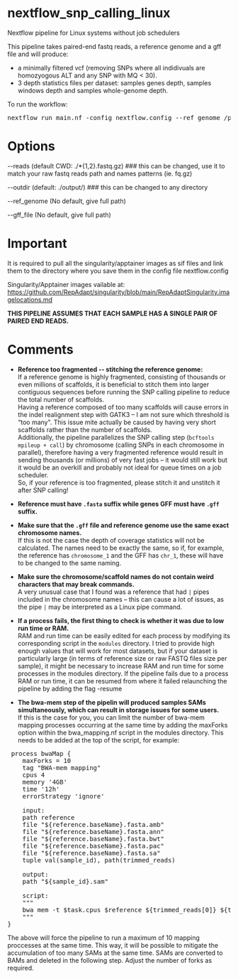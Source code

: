 # nextflow_snp_calling_linux
Nextflow pipeline for Linux systems without job schedulers



This pipeline takes paired-end fastq reads, a reference genome and a gff file and will produce:
- a minimally filtered vcf (removing SNPs where all indidivuals are homozyogous ALT and any SNP with MQ < 30).
- 3 depth statistics files per dataset: samples genes depth, samples windows depth and samples whole-genome depth.

To run the workflow:
<pre>nextflow run main.nf -config nextflow.config --ref_genome /path/to/reference_genome.fasta --gff_file /path/to/genes.gff</pre>


# Options

--reads (default CWD: ./*{1,2}.fastq.gz) ### this can be changed, use it to match your raw fastq reads path and names patterns (ie. fq.gz)

--outdir (default: ./output/) ### this can be changed to any directory

--ref_genome (No default, give full path)

--gff_file (No default, give full path)


# Important


It is required to pull all the singularity/apptainer images as sif files and link them to the directory where you save them in the config file nextflow.config

Singularity/Apptainer images vailable at: https://github.com/RepAdapt/singularity/blob/main/RepAdaptSingularity.imagelocations.md


<b>THIS PIPELINE ASSUMES THAT EACH SAMPLE HAS A SINGLE PAIR OF PAIRED END READS.</b>


# Comments

- **Reference too fragmented -- stitching the reference genome:**  
  If a reference genome is highly fragmented, consisting of thousands or even millions of scaffolds, it is beneficial to stitch them into larger contiguous sequences before running the SNP calling pipeline to reduce the total number of scaffolds.  
  Having a reference composed of too many scaffolds will cause errors in the indel realignment step with GATK3 – I am not sure which threshold is “too many". This issue mite actually be caused by having very short scaffolds rather than the number of scaffolds.  
  Additionally, the pipeline parallelizes the SNP calling step (`bcftools mpileup + call`) by chromosome (calling SNPs in each chromosome in parallel), therefore having a very fragmented reference would result in sending thousands (or millions) of very fast jobs – it would still work but it would be an overkill and probably not ideal for queue times on a job scheduler.  
  So, if your reference is too fragmented, please stitch it and unstitch it after SNP calling!  

- **Reference must have `.fasta` suffix while genes GFF must have `.gff` suffix.**  

- **Make sure that the `.gff` file and reference genome use the same exact chromosome names.**  
  If this is not the case the depth of coverage statistics will not be calculated. The names need to be exactly the same, so if, for example, the reference has `chromosome_1` and the GFF has `chr_1`, these will have to be changed to the same naming.  

- **Make sure the chromosome/scaffold names do not contain weird characters that may break commands.**  
  A very unusual case that I found was a reference that had `|` pipes included in the chromosome names – this can cause a lot of issues, as the pipe `|` may be interpreted as a Linux pipe command.  

- **If a process fails, the first thing to check is whether it was due to low run time or RAM.**  
  RAM and run time can be easily edited for each process by modifying its corresponding script in the `modules` directory. I tried to provide high enough values that will work for most datasets, but if your dataset is particularly large (in terms of reference size or raw FASTQ files size per sample), it might be necessary to increase RAM and run time for some processes in the modules directory. If the pipeline fails due to a process RAM or run time, it can be resumed from where it failed relaunching the pipeline by adding the flag -resume


- **The bwa-mem step of the pipelin will produced samples SAMs simultaneously, which can result in storage issues for some users.**  
If this is the case for you, you can limit the number of bwa-mem mapping processes occurring at the same time by adding the maxForks option within the bwa_mapping.nf script in the modules directory.
This needs to be added at the top of the script, for example:

<pre> process bwaMap {
    maxForks = 10
    tag "BWA-mem mapping"
    cpus 4
    memory '4GB'
    time '12h'
    errorStrategy 'ignore'
   
    input:
    path reference
    file "${reference.baseName}.fasta.amb"
    file "${reference.baseName}.fasta.ann"
    file "${reference.baseName}.fasta.bwt"
    file "${reference.baseName}.fasta.pac"
    file "${reference.baseName}.fasta.sa"
    tuple val(sample_id), path(trimmed_reads)

    output:
    path "${sample_id}.sam"

    script:
    """
    bwa mem -t $task.cpus $reference ${trimmed_reads[0]} ${trimmed_reads[1]} > ${sample_id}.sam
    """
}</pre>

The above will force the pipeline to run a maximum of 10 mapping proccesses at the same time. This way, it will be possible to mitigate the accumulation of too many SAMs at the same time. SAMs are converted to BAMs and deleted in the following step. Adjust the number of forks as required.  



